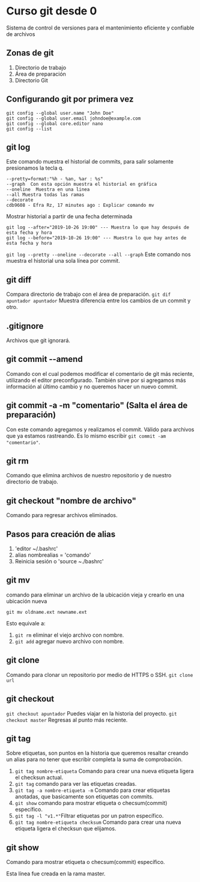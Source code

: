 # Curso git desde 0
Sistema de control de versiones para el mantenimiento eficiente y confiable de archivos

## Zonas de git
1. Directorio de trabajo
2. Área de preparación
3. Directorio Git

## Configurando git por primera vez 
```
git config --global user.name "John Doe"
git config --global user.email johndoe@example.com
git config --global core.editor nano
git config --list
```

## git log
Este comando muestra el historial de commits, para salir solamente presionamos la tecla q.
```
--pretty=format:"%h - %an, %ar : %s"
--graph  Con esta opción muestra el historial en gráfica
--oneline  Muestra en una linea
--all Muestra todas las ramas
--decorate 
cdb9608 - Efra Rz, 17 minutes ago : Explicar comando mv
```
Mostrar historial a partir de una fecha determinada
```
git log --after="2019-10-26 19:00" --- Muestra lo que hay después de esta fecha y hora
git log --before="2019-10-26 19:00" --- Muestra lo que hay antes de esta fecha y hora

```
`git log --pretty --oneline --decorate --all --graph` Este comando nos muestra el historial una sola línea por commit.

## git diff
Compara directorio de trabajo con el área de preparación.
`git dif apuntador apuntador`
Muestra diferencia entre los cambios de un commit y otro.

## .gitignore
Archivos que git ignorará.

## git commit --amend
Comando con el cual podemos modificar el comentario de git más reciente, utilizando el editor preconfigurado.
También sirve por si agregamos más información al último cambio y no queremos hacer un nuevo commit.

## git commit -a -m "comentario" (Salta el área de preparación)
Con este comando agregamos y realizamos el commit. Válido para archivos que ya estamos rastreando. Es lo mismo escribir `git commit -am "comentario"`.

## git rm
Comando que elimina archivos de nuestro repositorio y de nuestro directorio de trabajo.

## git checkout "nombre de archivo"
Comando para regresar archivos eliminados.

## Pasos para creación de alias
1. 'editor ~/.bashrc'
2. alias nombrealias = 'comando'
3. Reinicia sesión o 'source ~./bashrc'

## git mv
comando para eliminar un archivo de la ubicación vieja y crearlo en una ubicación nueva
```
git mv oldname.ext newname.ext
```
Esto equivale a:
1. `git rm` eliminar el viejo archivo con nombre.
2. `git add` agregar nuevo archivo con nombre.

## git clone
Comando para clonar un repositorio por medio de HTTPS o SSH.
`git clone url`

## git checkout
`git checkout apuntador`
Puedes viajar en la historia del proyecto.
`git checkout master`
Regresas al punto más reciente.

## git tag
Sobre etiquetas, son puntos en la historia que queremos resaltar creando un alias para no tener que escribir completa la suma de comprobación.
1. `git tag nombre-etiqueta` Comando para crear una nueva etiqueta ligera el checksun actual.
2. `git tag` comando para ver las etiquetas creadas.
3. `git tag -a nombre-etiqueta -m` Comando para crear etiquetas anotadas, que basicamente son etiquetas con commits.
4. `git show` comando para mostrar etiqueta o checsum(commit) específico.
5. `git tag -l "v1.*"`Filtrar etiquetas por un patron específico.
6. `git tag nombre-etiqueta checksum` Comando para crear una nueva etiqueta ligera el checksun que elijamos.
## git show
Comando para mostrar etiqueta o checsum(commit) específico.

Esta línea fue creada en la rama master.